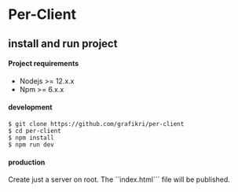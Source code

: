 # Per-Client

## install and run project

#### Project requirements

- Nodejs >= 12.x.x
- Npm >= 6.x.x

#### development

```
$ git clone https://github.com/grafikri/per-client
$ cd per-client
$ npm install
$ npm run dev
```

#### production

Create just a server on root. The ``ìndex.html``` file will be published.
